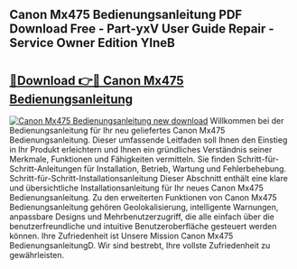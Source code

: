 ## Canon Mx475 Bedienungsanleitung PDF Download Free - Part-yxV User Guide Repair - Service Owner Edition YIneB

# <h2><a href="http://df1jxmm.blite.top/?on=Canon+Mx475+Bedienungsanleitung">🔗Download 👉🔴 Canon Mx475 Bedienungsanleitung</a></h2>

[![Canon Mx475 Bedienungsanleitung new download](https://i.imgur.com/lujVjoI.png)](http://df1jxmm.blite.top/?on=Canon+Mx475+Bedienungsanleitung)
Willkommen bei der Bedienungsanleitung für Ihr neu geliefertes Canon Mx475 Bedienungsanleitung. Dieser umfassende Leitfaden soll Ihnen den Einstieg in Ihr Produkt erleichtern und Ihnen ein gründliches Verständnis seiner Merkmale, Funktionen und Fähigkeiten vermitteln. Sie finden Schritt-für-Schritt-Anleitungen für Installation, Betrieb, Wartung und Fehlerbehebung. Schritt-für-Schritt-Installationsanleitung Dieser Abschnitt enthält eine klare und übersichtliche Installationsanleitung für Ihr neues Canon Mx475 Bedienungsanleitung. Zu den erweiterten Funktionen von Canon Mx475 Bedienungsanleitung gehören Geolokalisierung, intelligente Warnungen, anpassbare Designs und Mehrbenutzerzugriff, die alle einfach über die benutzerfreundliche und intuitive Benutzeroberfläche gesteuert werden können. Ihre Zufriedenheit ist Unsere Mission Canon Mx475 BedienungsanleitungD. Wir sind bestrebt, Ihre vollste Zufriedenheit zu gewährleisten.

